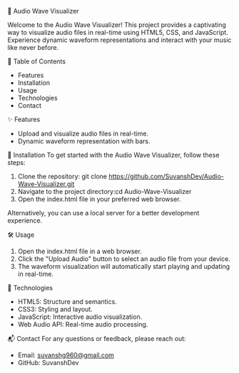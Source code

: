 🎵 Audio Wave Visualizer

Welcome to the Audio Wave Visualizer! This project provides a captivating way to visualize audio files in real-time using HTML5, CSS, and JavaScript. Experience dynamic waveform representations and interact with your music like never before.

📂 Table of Contents
- Features
- Installation
- Usage
- Technologies
- Contact

✨ Features
- Upload and visualize audio files in real-time.
- Dynamic waveform representation with bars.

🚀 Installation
To get started with the Audio Wave Visualizer, follow these steps:

1. Clone the repository: git clone https://github.com/SuvanshDev/Audio-Wave-Visualizer.git
2. Navigate to the project directory:cd Audio-Wave-Visualizer
3. Open the index.html file in your preferred web browser.

Alternatively, you can use a local server for a better development experience.

🛠️ Usage
1. Open the index.html file in a web browser.
2. Click the "Upload Audio" button to select an audio file from your device.
3. The waveform visualization will automatically start playing and updating in real-time.

🔧 Technologies
- HTML5: Structure and semantics.
- CSS3: Styling and layout.
- JavaScript: Interactive audio visualization.
- Web Audio API: Real-time audio processing.

📬 Contact
For any questions or feedback, please reach out:
- Email: suvanshg960@gmail.com
- GitHub: SuvanshDev
